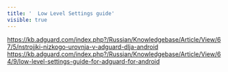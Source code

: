 ```yaml
---
title: '  Low Level Settings guide'
visible: true
---
```


https://kb.adguard.com/index.php?/Russian/Knowledgebase/Article/View/67/5/nstrojjki-nizkogo-urovnja-v-adguard-dlja-android
https://kb.adguard.com/index.php?/Russian/Knowledgebase/Article/View/64/9/low-level-settings-guide-for-adguard-for-android
